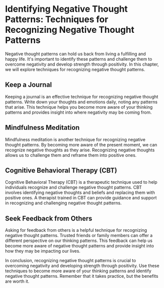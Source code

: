 Identifying Negative Thought Patterns: Techniques for Recognizing Negative Thought Patterns
===========================================================================================

Negative thought patterns can hold us back from living a fulfilling and happy life. It's important to identify these patterns and challenge them to overcome negativity and develop strength through positivity. In this chapter, we will explore techniques for recognizing negative thought patterns.

Keep a Journal
--------------

Keeping a journal is an effective technique for recognizing negative thought patterns. Write down your thoughts and emotions daily, noting any patterns that arise. This technique helps you become more aware of your thinking patterns and provides insight into where negativity may be coming from.

Mindfulness Meditation
----------------------

Mindfulness meditation is another technique for recognizing negative thought patterns. By becoming more aware of the present moment, we can recognize negative thoughts as they arise. Recognizing negative thoughts allows us to challenge them and reframe them into positive ones.

Cognitive Behavioral Therapy (CBT)
----------------------------------

Cognitive Behavioral Therapy (CBT) is a therapeutic technique used to help individuals recognize and challenge negative thought patterns. CBT involves identifying negative thoughts and beliefs and replacing them with positive ones. A therapist trained in CBT can provide guidance and support in recognizing and challenging negative thought patterns.

Seek Feedback from Others
-------------------------

Asking for feedback from others is a helpful technique for recognizing negative thought patterns. Trusted friends or family members can offer a different perspective on our thinking patterns. This feedback can help us become more aware of negative thought patterns and provide insight into how they may be impacting our lives.

In conclusion, recognizing negative thought patterns is crucial to overcoming negativity and developing strength through positivity. Use these techniques to become more aware of your thinking patterns and identify negative thought patterns. Remember that it takes practice, but the benefits are worth it.
